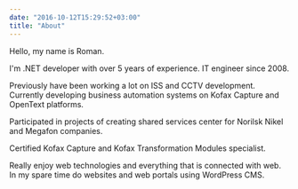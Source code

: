 ```yaml
---
date: "2016-10-12T15:29:52+03:00"
title: "About"
---
```


Hello, my name is Roman.

I'm .NET developer with over 5 years of experience. IT engineer since 2008.

Previously have been working a lot on ISS and CCTV development. Currently developing business automation systems on Kofax Capture and OpenText platforms.

Participated in projects of creating shared services center for Norilsk Nikel and Megafon companies.

Certified Kofax Capture and Kofax Transformation Modules specialist.

Really enjoy web technologies and everything that is connected with web. In my spare time do websites and web portals using WordPress CMS.
